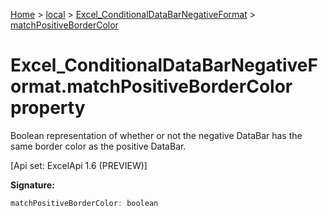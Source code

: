 [Home](./index) &gt; [local](local.md) &gt; [Excel\_ConditionalDataBarNegativeFormat](local.excel_conditionaldatabarnegativeformat.md) &gt; [matchPositiveBorderColor](local.excel_conditionaldatabarnegativeformat.matchpositivebordercolor.md)

# Excel\_ConditionalDataBarNegativeFormat.matchPositiveBorderColor property

Boolean representation of whether or not the negative DataBar has the same border color as the positive DataBar. 

 \[Api set: ExcelApi 1.6 (PREVIEW)\]

**Signature:**
```javascript
matchPositiveBorderColor: boolean
```
